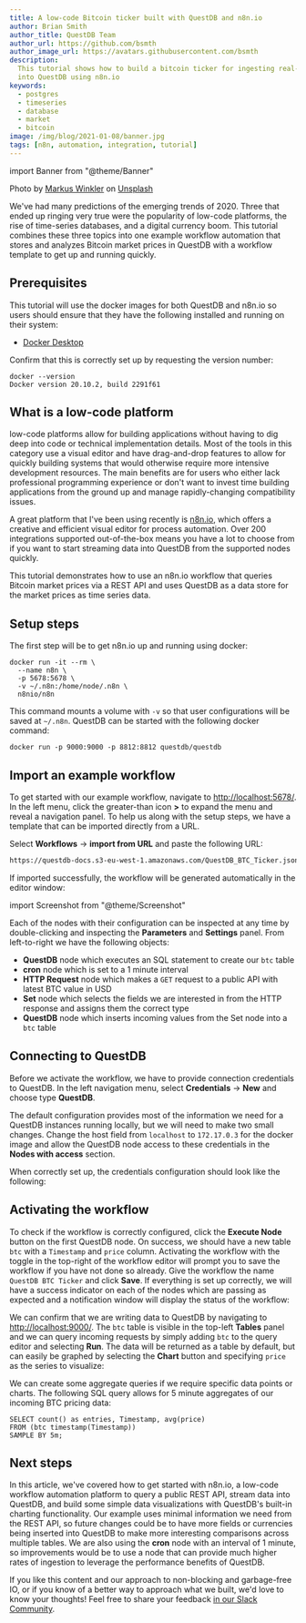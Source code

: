 ```yaml
---
title: A low-code Bitcoin ticker built with QuestDB and n8n.io
author: Brian Smith
author_title: QuestDB Team
author_url: https://github.com/bsmth
author_image_url: https://avatars.githubusercontent.com/bsmth
description:
  This tutorial shows how to build a bitcoin ticker for ingesting real-time data
  into QuestDB using n8n.io
keywords:
  - postgres
  - timeseries
  - database
  - market
  - bitcoin
image: /img/blog/2021-01-08/banner.jpg
tags: [n8n, automation, integration, tutorial]
---
```


import Banner from "@theme/Banner"

<Banner alt="TODO" height={433} src="/img/blog/2021-01-08/banner.jpg" width={650}>
  Photo by <a href="https://unsplash.com/photos/IrRbSND5EUc">Markus Winkler</a> on <a href="https://unsplash.com">Unsplash</a>
</Banner>

We've had many predictions of the emerging trends of 2020. Three that ended up
ringing very true were the popularity of low-code platforms, the rise of
time-series databases, and a digital currency boom. This tutorial combines these
three topics into one example workflow automation that stores and analyzes
Bitcoin market prices in QuestDB with a workflow template to get up and running
quickly.

<!--truncate-->

## Prerequisites

This tutorial will use the docker images for both QuestDB and n8n.io so users
should ensure that they have the following installed and running on their
system:

- [Docker Desktop](https://docs.docker.com/get-docker/)

Confirm that this is correctly set up by requesting the version number:

```shell
docker --version
Docker version 20.10.2, build 2291f61
```

## What is a low-code platform

low-code platforms allow for building applications without having to dig deep
into code or technical implementation details. Most of the tools in this
category use a visual editor and have drag-and-drop features to allow for
quickly building systems that would otherwise require more intensive development
resources. The main benefits are for users who either lack professional
programming experience or don't want to invest time building applications from
the ground up and manage rapidly-changing compatibility issues.

A great platform that I've been using recently is [n8n.io](https://n8n.io/),
which offers a creative and efficient visual editor for process automation. Over
200 integrations supported out-of-the-box means you have a lot to choose from if
you want to start streaming data into QuestDB from the supported nodes quickly.

This tutorial demonstrates how to use an n8n.io workflow that queries Bitcoin
market prices via a REST API and uses QuestDB as a data store for the market
prices as time series data.

## Setup steps

The first step will be to get n8n.io up and running using docker:

```shell
docker run -it --rm \
  --name n8n \
  -p 5678:5678 \
  -v ~/.n8n:/home/node/.n8n \
  n8nio/n8n
```

This command mounts a volume with `-v` so that user configurations will be saved
at `~/.n8n`. QuestDB can be started with the following docker command:

```
docker run -p 9000:9000 -p 8812:8812 questdb/questdb
```

## Import an example workflow

To get started with our example workflow, navigate to
[http://localhost:5678/](http://localhost:5678/). In the left menu, click the
greater-than icon **>** to expand the menu and reveal a navigation panel. To
help us along with the setup steps, we have a template that can be imported
directly from a URL.

Select **Workflows** -> **import from URL** and paste the following URL:

```bash
https://questdb-docs.s3-eu-west-1.amazonaws.com/QuestDB_BTC_Ticker.json
```

If imported successfully, the workflow will be generated automatically in the
editor window:

import Screenshot from "@theme/Screenshot"

<Screenshot
  alt="Submission form to import an n8n.io workflow from URL"
  height={284}
  src="/img/blog/2021-01-08/imported-workflow.png"
  title="Example QuestDB BTC ticker workflow imported from URL"
  width={650}
/>

Each of the nodes with their configuration can be inspected at any time by
double-clicking and inspecting the **Parameters** and **Settings** panel. From
left-to-right we have the following objects:

- **QuestDB** node which executes an SQL statement to create our `btc` table
- **cron** node which is set to a 1 minute interval
- **HTTP Request** node which makes a `GET` request to a public API with latest
  BTC value in USD
- **Set** node which selects the fields we are interested in from the HTTP
  response and assigns them the correct type
- **QuestDB** node which inserts incoming values from the Set node into a `btc`
  table

## Connecting to QuestDB

Before we activate the workflow, we have to provide connection credentials to
QuestDB. In the left navigation menu, select **Credentials** -> **New** and
choose type **QuestDB**.

The default configuration provides most of the information we need for a QuestDB
instances running locally, but we will need to make two small changes. Change
the host field from `localhost` to `172.17.0.3` for the docker image and allow
the QuestDB node access to these credentials in the **Nodes with access**
section.

When correctly set up, the credentials configuration should look like the
following:

<Screenshot
  alt="A credentials submission form for connecting n8n.io to QuestDB"
  height={284}
  src="/img/blog/2021-01-08/questdb-credentials.png"
  title="Adding connection parameters for QuestDB"
  width={650}
/>

## Activating the workflow

To check if the workflow is correctly configured, click the **Execute Node**
button on the first QuestDB node. On success, we should have a new table `btc`
with a `Timestamp` and `price` column. Activating the workflow with the toggle
in the top-right of the workflow editor will prompt you to save the workflow if
you have not done so already. Give the workflow the name `QuestDB BTC Ticker`
and click **Save**. If everything is set up correctly, we will have a success
indicator on each of the nodes which are passing as expected and a notification
window will display the status of the workflow:

<Screenshot
  alt="An active n8n.io workflow writing Bitcoin market price to QuestDB"
  height={284}
  src="/img/blog/2021-01-08/active-btc-ticker.png"
  title="The active workflow writing data to QuestDB"
  width={650}
/>

We can confirm that we are writing data to QuestDB by navigating to
[http://localhost:9000/](http://localhost:9000/). The `btc` table is visible in
the top-left **Tables** panel and we can query incoming requests by simply
adding `btc` to the query editor and selecting **Run**. The data will be
returned as a table by default, but can easily be graphed by selecting the
**Chart** button and specifying `price` as the series to visualize:

<Screenshot
  alt="Time series data returned by QuestDB graphed as a chart"
  height={284}
  src="/img/blog/2021-01-08/create-chart.png"
  title="Graphing our ticker data in QuestDB"
  width={650}
/>

We can create some aggregate queries if we require specific data points or
charts. The following SQL query allows for 5 minute aggregates of our incoming
BTC pricing data:

```
SELECT count() as entries, Timestamp, avg(price)
FROM (btc timestamp(Timestamp))
SAMPLE BY 5m;
```

<Screenshot
  alt="Time series data graphed in QuestDB using five minute aggregates"
  height={284}
  src="/img/blog/2021-01-08/charting-aggregates.png"
  title="Graphing 5 minute aggregates of our ticker data in QuestDB"
  width={650}
/>

## Next steps

In this article, we've covered how to get started with n8n.io, a low-code
workflow automation platform to query a public REST API, stream data into
QuestDB, and build some simple data visualizations with QuestDB's built-in
charting functionality. Our example uses minimal information we need from the
REST API, so future changes could be to have more fields or currencies being
inserted into QuestDB to make more interesting comparisons across multiple
tables. We are also using the **cron** node with an interval of 1 minute, so
improvements would be to use a node that can provide much higher rates of
ingestion to leverage the performance benefits of QuestDB.

If you like this content and our approach to non-blocking and garbage-free IO,
or if you know of a better way to approach what we built, we'd love to know your
thoughts! Feel free to share your feedback
[in our Slack Community]({@slackUrl@}).
